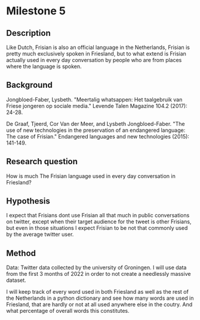 # Milestone 5

## Description
Like Dutch, Frisian is also an official language in the Netherlands, Frisian is pretty much exclusively spoken in Friesland, but to what extend is Frisian actually used in every day conversation by people who are from places where the language is spoken.

## Background
Jongbloed-Faber, Lysbeth. "Meertalig whatsappen: Het taalgebruik van Friese jongeren op sociale media." Levende Talen Magazine 104.2 (2017): 24-28.

De Graaf, Tjeerd, Cor Van der Meer, and Lysbeth Jongbloed-Faber. "The use of new technologies in the preservation of an endangered language: The case of Frisian." Endangered languages and new technologies (2015): 141-149.

## Research question
How is much The Frisian language used in every day conversation in Friesland?

## Hypothesis
I expect that Frisians dont use Frisian all that much in public conversations on twitter, except when their target audience for the tweet is other Frisians, but even in those situations I expect Frisian to be not that commonly used by the average twitter user. 

## Method
Data: Twitter data collected by the university of Groningen. I will use data from the first 3 months of 2022 in order to not create a needlessly massive dataset. 

I will keep track of every word used in both Friesland as well as the rest of the Netherlands in a python dictionary and see how many words are used in Friesland, that are hardly or not at all used anywhere else in the coutry. And what percentage of overall words this constitutes.
